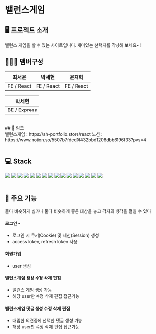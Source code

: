 
# 밸런스게임


## 🖥️ 프로젝트 소개
밸런스 게임을 할 수 있는 사이트입니다. 재미있는 선택지를 작성해 보세요~!
<br>


## 🧑‍🤝‍🧑 맴버구성
|최서윤|박세현|윤재혁|
|---|---|---|
|FE / React|FE / React|FE / React|

|박세현|
|---|
|BE / Express|

<br/>
## 📌 링크
<div>
  밸런스게임 : https://sh-portfolio.store/react
  노션 :  https://www.notion.so/5507b7fded0f432bbd1208dbb6196f33?pvs=4
</div>
<br/>

## 💻 Stack
<div>
  <img src="https://img.shields.io/badge/nextdotjs-000000?style=for-the-badge&logo=nextdotjs&logoColor=white"/>
  <img src="https://img.shields.io/badge/react-61DAFB?style=for-the-badge&logo=react&logoColor=white">  
  <img src="https://img.shields.io/badge/reactquery-FF4154?style=for-the-badge&logo=reactquery&logoColor=white"/>
  <img src="https://img.shields.io/badge/styledcomponents-DB7093?style=for-the-badge&logo=styledcomponents&logoColor=white">
  <img src="https://img.shields.io/badge/axios-5A29E4?style=for-the-badge&logo=axios&logoColor=white">
<img src="https://img.shields.io/badge/amazonec2-FF9900?style=for-the-badge&logo=amazonec2&logoColor=white">
   <img src="https://img.shields.io/badge/sutoudio3t-7AF66?style=for-the-badge&logo=sutoudio3t&logoColor=white">
  <img src="https://img.shields.io/badge/mongoose-880000?style=for-the-badge&logo=mongoose&logoColor=white">
  <img src="https://img.shields.io/badge/mongodb-47A248?style=for-the-badge&logo=mongodb&logoColor=white">
  <img src="https://img.shields.io/badge/visualstudiocode-007ACC?style=for-the-badge&logo=visualstudiocode&logoColor=white">
  <img src="https://img.shields.io/badge/yarn-2C8EBB?style=for-the-badge&logo=yarn&logoColor=white">
  <img src="https://img.shields.io/badge/vercel-000000?style=for-the-badge&logo=vercel&logoColor=white">
  <img src="https://img.shields.io/badge/HTTPS-FF5E00?style=for-the-badge&logo=HTTPS&logoColor=white"/>
  <img src="https://img.shields.io/badge/github-181717?style=for-the-badge&logo=github&logoColor=white">
  <img src="https://img.shields.io/badge/postman-FF6C37?style=for-the-badge&logo=postman&logoColor=white">
  <img src="https://img.shields.io/badge/notion-000000?style=for-the-badge&logo=notion&logoColor=white">
</div>
<br/>

## 📌 주요 기능
둘다 비슷하게 싫거나 둘다 비슷하게 좋은 대상을 놓고 각자의 생각을 펼칠 수 있다
#### 로그인 - 
- 로그인 시 쿠키(Cookie) 및 세션(Session) 생성
- accessToken, refreshToken 사용
#### 회원가입 
- user 생성
#### 밸런스게임 생성 수정 삭제 편집
- 밸런스 게임 생성 가능
- 해당 user만 수정 삭제 편집 접근가능
#### 밸런스게임 댓글 생성 수정 삭제 편집
- 대립한 의견중에 선택한 댓글 생성 가능
- 해당 user만 수정 삭제 편집 접근가능
